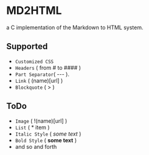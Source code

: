 # MD2HTML

a C implementation of the Markdown to HTML system.

## Supported

* `Customized CSS`
* `Headers` ( from # to #### )
* `Part Separator`( --- ).
* `Link` ( (name)[url] )
* `Blockquote` ( > )

## ToDo

* `Image` ( !(name)[url] )
* `List` ( * item )
* `Italic Style` ( *some text* )
* `Bold Style` ( **some text** )
* and so and forth